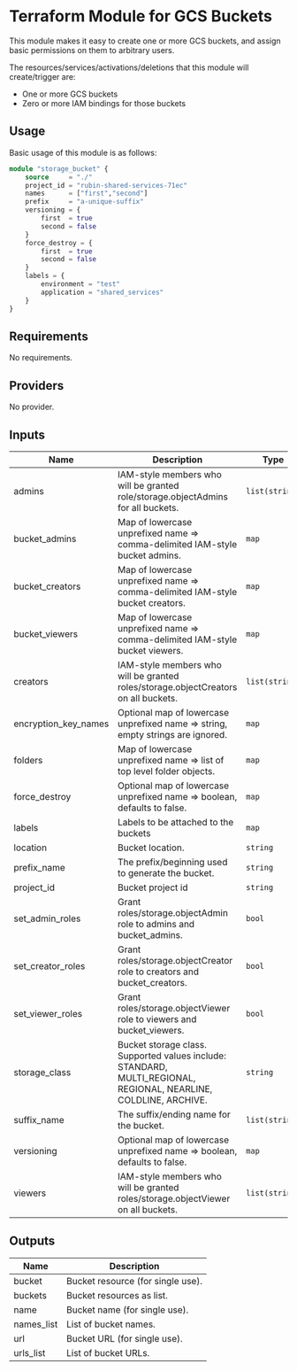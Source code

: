 # Terraform Module for GCS Buckets

This module makes it easy to create one or more GCS buckets, and assign basic permissions on them to arbitrary users.

The resources/services/activations/deletions that this module will create/trigger are:

* One or more GCS buckets
* Zero or more IAM bindings for those buckets

## Usage

Basic usage of this module is as follows:

```terraform
module "storage_bucket" {
    source     = "./"
    project_id = "rubin-shared-services-71ec"
    names      = ["first","second"]
    prefix     = "a-unique-suffix"
    versioning = {
        first  = true
        second = false
    }
    force_destroy = {
        first  = true
        second = false
    }
    labels = {
        environment = "test"
        application = "shared_services"
    }
}
```

## Requirements

No requirements.

## Providers

No provider.

## Inputs

| Name | Description | Type | Default | Required |
|------|-------------|------|---------|:--------:|
| admins | IAM-style members who will be granted role/storage.objectAdmins for all buckets. | `list(string)` | `[]` | no |
| bucket\_admins | Map of lowercase unprefixed name => comma-delimited IAM-style bucket admins. | `map` | `{}` | no |
| bucket\_creators | Map of lowercase unprefixed name => comma-delimited IAM-style bucket creators. | `map` | `{}` | no |
| bucket\_viewers | Map of lowercase unprefixed name => comma-delimited IAM-style bucket viewers. | `map` | `{}` | no |
| creators | IAM-style members who will be granted roles/storage.objectCreators on all buckets. | `list(string)` | `[]` | no |
| encryption\_key\_names | Optional map of lowercase unprefixed name => string, empty strings are ignored. | `map` | `{}` | no |
| folders | Map of lowercase unprefixed name => list of top level folder objects. | `map` | `{}` | no |
| force\_destroy | Optional map of lowercase unprefixed name => boolean, defaults to false. | `map` | `{}` | no |
| labels | Labels to be attached to the buckets | `map` | `{}` | no |
| location | Bucket location. | `string` | `"US"` | no |
| prefix\_name | The prefix/beginning used to generate the bucket. | `string` | `"unique-suffix"` | no |
| project\_id | Bucket project id | `string` | n/a | yes |
| set\_admin\_roles | Grant roles/storage.objectAdmin role to admins and bucket\_admins. | `bool` | `false` | no |
| set\_creator\_roles | Grant roles/storage.objectCreator role to creators and bucket\_creators. | `bool` | `false` | no |
| set\_viewer\_roles | Grant roles/storage.objectViewer role to viewers and bucket\_viewers. | `bool` | `false` | no |
| storage\_class | Bucket storage class. Supported values include: STANDARD, MULTI\_REGIONAL, REGIONAL, NEARLINE, COLDLINE, ARCHIVE. | `string` | `"MULTI_REGIONAL"` | no |
| suffix\_name | The suffix/ending name for the bucket. | `list(string)` | `[]` | no |
| versioning | Optional map of lowercase unprefixed name => boolean, defaults to false. | `map` | `{}` | no |
| viewers | IAM-style members who will be granted roles/storage.objectViewer on all buckets. | `list(string)` | `[]` | no |

## Outputs

| Name | Description |
|------|-------------|
| bucket | Bucket resource (for single use). |
| buckets | Bucket resources as list. |
| name | Bucket name (for single use). |
| names\_list | List of bucket names. |
| url | Bucket URL (for single use). |
| urls\_list | List of bucket URLs. |